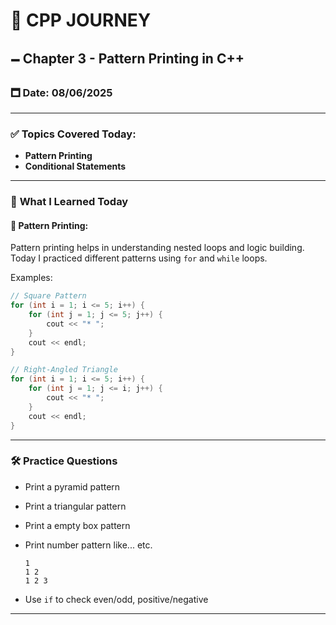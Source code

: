 # 🌟 CPP JOURNEY

## 🗕️ Chapter 3 - Pattern Printing in C++

### 🗖 Date: 08/06/2025

---

### ✅ Topics Covered Today:

* **Pattern Printing**
* **Conditional Statements**

---

### 📌 **What I Learned Today**

#### 🔹 Pattern Printing:

Pattern printing helps in understanding nested loops and logic building. Today I practiced different patterns using `for` and `while` loops.

Examples:

```cpp
// Square Pattern
for (int i = 1; i <= 5; i++) {
    for (int j = 1; j <= 5; j++) {
        cout << "* ";
    }
    cout << endl;
}

// Right-Angled Triangle
for (int i = 1; i <= 5; i++) {
    for (int j = 1; j <= i; j++) {
        cout << "* ";
    }
    cout << endl;
}
```
---
### 🛠️ Practice Questions

* Print a pyramid pattern
* Print a triangular pattern
* Print a empty box pattern
* Print number pattern like... etc.

  ```
  1
  1 2
  1 2 3
  ```
* Use `if` to check even/odd, positive/negative

---

